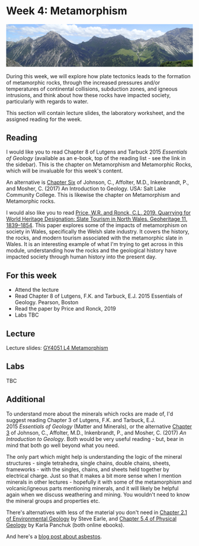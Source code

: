 # Week 4: Metamorphism

![Week 4 Cover image](./assets/images/alps.png)

During this week, we will explore how plate tectonics leads to the formation of metamorphic rocks, through the increased pressures and/or temperatures of continental collisions, subduction zones, and igneous intrusions, and think about how these rocks have impacted society, particularly with regards to water.

This section will contain lecture slides, the laboratory worksheet, and the assigned reading for the week.

## Reading

I would like you to read Chapter 8 of Lutgens and Tarbuck 2015 *Essentials of Geology* (available as an e-book, top of the reading list - see the link in the sidebar). This is the chapter on Metamorphism and Metamorphic Rocks, which will be invaluable for this week's content.

An alternative is [Chapter Six](https://opengeology.org/textbook/6-metamorphic-rocks/) of Johnson, C., Affolter, M.D., Inkenbrandt, P., and Mosher, C. (2017) An Introduction to Geology. USA: Salt Lake Community College. This is likewise the chapter on Metamorphism and Metamorphic rocks.

I would also like you to read [Price, W.R. and Ronck, C.L. 2019. Quarrying for World Heritage Designation: Slate Tourism in North Wales. Geoheritage 11, 1839–1854](https://link.springer.com/article/10.1007/s12371-019-00402-0). This paper explores some of the impacts of metamorphism on society in Wales, specifically the Welsh slate industry. It covers the history, the rocks, and modern tourism associated with the metamorphic slate in Wales. It is an interesting example of what I'm trying to get across in this module, understanding how the rocks and the geological history have impacted society through human history into the present day.

## For this week

 - Attend the lecture
 - Read Chapter 8 of Lutgens, F.K. and Tarbuck, E.J. 2015 Essentials of Geology. Pearson, Boston
 - Read the paper by Price and Ronck, 2019
 - Labs TBC

## Lecture

Lecture slides: [GY4051 L4 Metamorphism](./assets/lectures/GY4051_L4_Metamorphism.pdf)

## Labs

TBC

## Additional

<p>To understand more about the minerals which rocks are made of, I'd suggest reading Chapter 3 of Lutgens, F.K. and Tarbuck, E.J. 2015&nbsp;<em>Essentials of Geology </em>(Matter and Minerals), or the alternative <a rel="noopener" href="https://opengeology.org/textbook/3-minerals/" target="_blank">Chapter 3</a> of Johnson, C., Affolter, M.D., Inkenbrandt, P., and Mosher, C. (2017) <em>An Introduction to Geology</em>. Both would be very useful reading - but, bear in mind that both go well beyond what you need.</p>
<p>The only part which might help is understanding the logic of the mineral structures - single tetrahedra, single chains, double chains, sheets, frameworks - with the singles, chains, and sheets held together by electrical charge. Just so that it makes a bit more sense when I mention minerals in other lectures - hopefully it with some of the metamorphism and volcanic/igneous parts mentioning minerals, and it will likely be helpful again when we discuss weathering and mining. You wouldn't need to know the mineral groups and properties etc.&nbsp;</p>
<p>There's alternatives with less of the material you don't need in <a rel="noopener" href="https://environmental-geol.pressbooks.tru.ca/chapter/minerals/" target="_self">Chapter 2.1 of Environmental Geology</a> by Steve Earle, and <a rel="noopener" href="https://opentextbc.ca/physicalgeologyh5p/chapter/silicate-minerals/" target="_self">Chapter 5.4 of Physical Geology</a> by Karla Panchuk (both online ebooks).</p>
<p>And here's a <a rel="noopener" href="https://www.gondwanatalks.com/l/asbestos-origin-geology/" target="_blank">blog post about asbestos</a>.</p>

